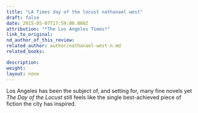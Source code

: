 ```yaml
---
title: "LA Times day of the locust nathanael west"
draft: false
date: 2015-05-07T17:59:00.000Z
attribution: "*The Los Angeles Times*"
link_to_original:
nd_author_of_this_review:
related_author: author/nathanael-west-n.md
related_books:

description:
weight:
layout: none
---
```

Los Angeles has been the subject of, and setting for, many fine novels yet *The Day of the Locust* still feels like the single best-achieved piece of fiction the city has inspired.

